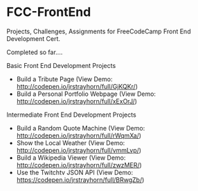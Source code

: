 # FCC-FrontEnd
Projects, Challenges, Assignments for FreeCodeCamp Front End Development Cert.

Completed so far....

Basic Front End Development Projects
- Build a Tribute Page (View Demo: http://codepen.io/jrstrayhorn/full/GjKQKr/)
- Build a Personal Portfolio Webpage (View Demo: http://codepen.io/jrstrayhorn/full/xExOrJ/)

Intermediate Front End Development Projects
- Build a Random Quote Machine (View Demo: http://codepen.io/jrstrayhorn/full/rWqmXa/)
- Show the Local Weather (View Demo: http://codepen.io/jrstrayhorn/full/vmmLvp/)
- Build a Wikipedia Viewer (View Demo: http://codepen.io/jrstrayhorn/full/zwzMER/)
- Use the Twitchtv JSON API (View Demo: https://codepen.io/jrstrayhorn/full/BRwgZb/)
